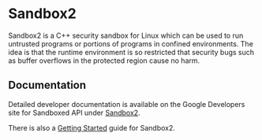 # Sandbox2

Sandbox2 is a C++ security sandbox for Linux which can be used to run untrusted
programs or portions of programs in confined environments. The idea is that the
runtime environment is so restricted that security bugs such as buffer overflows
in the protected region cause no harm.

## Documentation

Detailed developer documentation is available on the Google Developers site for Sandboxed API under
[Sandbox2](https://developers.google.com/code-sandboxing/sandbox2).

There is also a
[Getting Started](https://developers.google.com/code-sandboxing/sandbox2/getting-started)
guide for Sandbox2.

